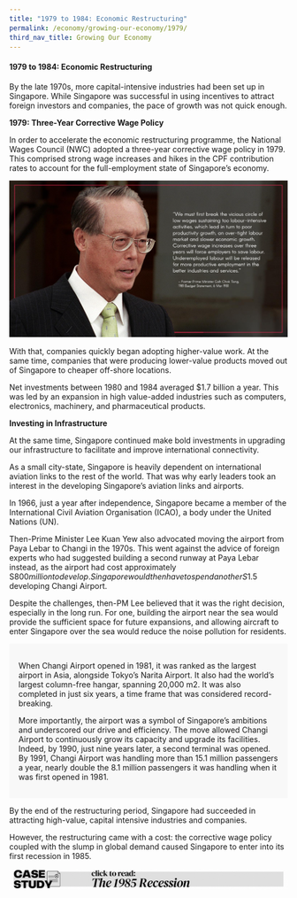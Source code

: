 ```yaml
---
title: "1979 to 1984: Economic Restructuring"
permalink: /economy/growing-our-economy/1979/
third_nav_title: Growing Our Economy
---
```

#### 1979 to 1984: Economic Restructuring

By the late 1970s, more capital-intensive industries had been set up in Singapore. While Singapore was successful in using incentives to attract foreign investors and companies, the pace of growth was not quick enough.

**1979: Three-Year Corrective Wage Policy**

In order to accelerate the economic restructuring programme, the National Wages Council (NWC) adopted a three-year corrective wage policy in 1979. This comprised strong wage increases and hikes in the CPF contribution rates to account for the full-employment state of Singapore’s economy.

![Alt text for image on Isomer site](/images/economy/growing-our-economy/screenshot%202020-10-19.png)

With that, companies quickly began adopting higher-value work. At the same time, companies that were producing lower-value products moved out of Singapore to cheaper off-shore locations.

Net investments between 1980 and 1984 averaged $1.7 billion a year. This was led by an expansion in high value-added industries such as computers, electronics, machinery, and pharmaceutical products.

**Investing in Infrastructure**

At the same time, Singapore continued make bold investments in upgrading our infrastructure to facilitate and improve international connectivity.

As a small city-state, Singapore is heavily dependent on international aviation links to the rest of the world. That was why early leaders took an interest in the developing Singapore’s aviation links and airports.

In 1966, just a year after independence, Singapore became a member of the International Civil Aviation Organisation (ICAO), a body under the United Nations (UN).

Then-Prime Minister Lee Kuan Yew also advocated moving the airport from Paya Lebar to Changi in the 1970s. This went against the advice of foreign experts who had suggested building a second runway at Paya Lebar instead, as the airport had cost approximately S$800 million to develop. Singapore would then have to spend another S$1.5 developing Changi Airport. 

Despite the challenges, then-PM Lee believed that it was the right decision, especially in the long run. For one, building the airport near the sea would provide the sufficient space for future expansions, and allowing aircraft to enter Singapore over the sea would reduce the noise pollution for residents. 

<div style="border:0px solid #0505f8;background-color:#f8f8f8;padding:1.2em;">
<p> When Changi Airport opened in 1981, it was ranked as the largest airport in Asia, alongside Tokyo’s Narita Airport. It also had the world’s largest column-free hangar, spanning 20,000 m2. It was also completed in just six years, a time frame that was considered record-breaking.</p>

<p>More importantly, the airport was a symbol of Singapore’s ambitions and underscored our drive and efficiency. The move allowed Changi Airport to continuously grow its capacity and upgrade its facilities. Indeed, by 1990, just nine years later, a second terminal was opened. By 1991, Changi Airport was handling more than 15.1 million passengers a year, nearly double the 8.1 million passengers it was handling when it was first opened in 1981.</p>
</div>
	
By the end of the restructuring period, Singapore had succeeded in attracting high-value, capital intensive industries and companies.

However, the restructuring came with a cost: the corrective wage policy coupled with the slump in global demand caused Singapore to enter into its first recession in 1985.
	
[![Alt text for image on Isomer site](/images/economy/growing-our-economy/case%20study_the%201985%20recession.gif)](/economy/digging-deeper-case-studies/1985)